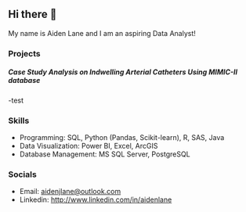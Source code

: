 ## Hi there 👋

My name is Aiden Lane and I am an aspiring Data Analyst!

### Projects
##### Case Study Analysis on Indwelling Arterial Catheters Using MIMIC-II database
-test

### Skills
- Programming: SQL, Python (Pandas, Scikit-learn), R, SAS, Java
- Data Visualization: Power BI, Excel, ArcGIS
- Database Management: MS SQL Server, PostgreSQL

### Socials
- Email: aidenjlane@outlook.com
- Linkedin: http://www.linkedin.com/in/aidenlane


<!--
- 🔭 I’m currently working on ...
- 🌱 I’m currently learning ...

- 📫 How to reach me: ...
- 😄 Pronouns: ...
- ⚡ Fun fact: ...
-->
